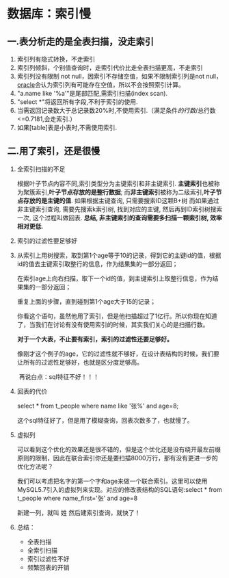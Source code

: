 # 数据库：索引慢

## 一.表分析走的是全表扫描，没走索引

1. 索引列有隐式转换，不走索引
2. 索引列倾斜，个别值查询时，走索引代价比走全表扫描更高，不走索引
3. 索引列没有限制 not null，因索引不存储空值，如果不限制索引列是not null，[oracle](http://www.itpub.net/tree/index_1/)会认为索引列有可能存在空值，所以不会按照索引计算。
4. "a.name like '%a'"是尾部匹配,需索引扫描(index scan).
5. "select *"将返回所有字段,不利于索引的使用.
6. 当需返回记录数大于总记录数20%时,不使用索引.（满足条件*的行数*/总行数<=0.7181,会走索引.）
7. 如果[table]表是小表时,不需使用索引.

## 二.用了索引，还是很慢

1. 全索引扫描的不足

   根据叶子节点内容不同,索引类型分为主键索引和非主键索引.
   **主键索引**也被称为聚簇索引,**叶子节点存放的是整行数据**; 而**非主键索引**被称为二级索引,**叶子节点存放的是主键的值**.
   如果根据主键查询, 只需要搜索ID这颗B+树
   而如果通过非主键索引查询, 需要先搜索k索引树, 找到对应的主键, 然后再到ID索引树搜索一次, 这个过程叫做回表.
   **总结, 非主键索引的查询需要多扫描一颗索引树, 效率相对更低.**

2. 索引的过滤性要足够好

3. 从索引上用树搜索，取到第1个age等于10的记录，得到它的主键id的值，根据id的值去主键索引取整行的信息，作为结果集的一部分返回；

   

   在索引age上向右扫描，取下一个id的值，到主键索引上取整行信息，作为结果集的一部分返回；

   

   重复上面的步骤，直到碰到第1个age大于15的记录；

   你看这个语句，虽然他用了索引，但是他扫描超过了1亿行。所以你现在知道了，当我们在讨论有没有使用索引的时候，其实我们关心的是扫描行数。

   **对于一个大表，不止要有索引，索引的过滤性还要足够好。**

   像刚才这个例子的age，它的过滤性就不够好，在设计表结构的时候，我们要让所有的过滤性足够好，也就是区分度足够高。

   ​                   再说白点：sql特征不好！！！

4. 回表的代价

   select * from t_people where name like '张%' and age=8;

   这个sql特征好了，但是用了模糊查询，回表次数多了，也就慢了。

5. 虚拟列

   可以看到这个优化的效果还是很不错的，但是这个优化还是没有绕开最左前缀原则的限制，因此在联合索引你还是要扫描8000万行，那有没有更进一步的优化方法呢？

   我们可以考虑把名字的第一个字和age来做一个联合索引。这里可以使用MySQL5.7引入的虚拟列来实现。对应的修改表结构的SQL语句:select * from t_people where name_first='张' and age=8

   新建一列，就叫 姓  然后建索引查询，就快了！

6. 总结：

   - 全表扫描
   - 全索引扫描
   - 索引过滤性不好
   - 频繁回表的开销